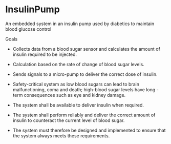 # InsulinPump
An embedded system in an insulin pump used by diabetics to maintain blood glucose control

Goals
 - Collects data from a blood sugar sensor and calculates the amount of insulin required to be injected. 
 - Calculation based on the rate of change of blood sugar levels.
 - Sends signals to a micro-pump to deliver the correct dose of insulin.
 - Safety-critical system as low blood sugars can lead to brain malfunctioning, coma and death; high-blood sugar levels have long - term consequences such as eye and kidney damage.

 - The system shall be available to deliver insulin when required.
 - The system shall perform reliably and deliver the correct amount of insulin to counteract the current level of blood sugar.
 - The system must therefore be designed and implemented to ensure that the system always meets these requirements.
